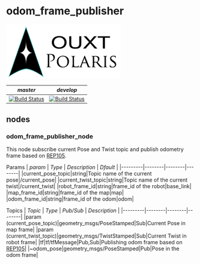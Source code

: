 # odom_frame_publisher


![Developed By OUXT Polaris](img/logo.png "Logo")

| *master* | *develop* |
|----------|-----------|
|[![Build Status](https://travis-ci.org/OUXT-Polaris/odom_frame_publisher.svg?branch=master)](https://travis-ci.org/OUXT-Polaris/odom_frame_publisher)|[![Build Status](https://travis-ci.org/OUXT-Polaris/odom_frame_publisher.svg?branch=develop)](https://travis-ci.org/OUXT-Polaris/odom_frame_publisher)|

## nodes
### odom_frame_publisher_node

This node subscribe current Pose and Twist topic and publish odometry frame based on [REP105](https://www.ros.org/reps/rep-0105.html).

Params
| *param* | *Type* | *Description* | *Dfault* |
|---------|--------|--------|--------|
|current_pose_topic|string|Topic name of the current pose|/current_pose|
|current_twist_topic|string|Topic name of the current twist|/current_twist|
|robot_frame_id|string|frame_id of the robot|base_link|
|map_frame_id|string|frame_id of the map|map|
|odom_frame_id|string|frame_id of the odom|odom|

Topics
| *Topic* | *Type* | *Pub/Sub* | *Description* |
|---------|--------|--------|--------|
|param (current_pose_topic)|geometry_msgs/PoseStamped|Sub|Current Pose in map frame|
|param (current_twist_topic)|geometry_msgs/TwistStamped|Sub|Current Twist in robot frame|
|tf|tf/tfMessage|Pub,Sub|Publishing odom frame based on [REP105](https://www.ros.org/reps/rep-0105.html)|
|~odom_pose|geometry_msgs/PoseStamped|Pub|Pose in the odom frame|